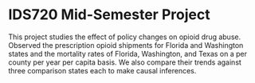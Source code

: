 # IDS720 Mid-Semester Project
This project studies the effect of policy changes on opioid drug abuse. Observed the prescription opioid shipments for Florida and Washington states and the mortality rates of Florida, Washington, and Texas on a per county per year per capita basis. We also compare their trends against three comparison states each to make causal inferences.

